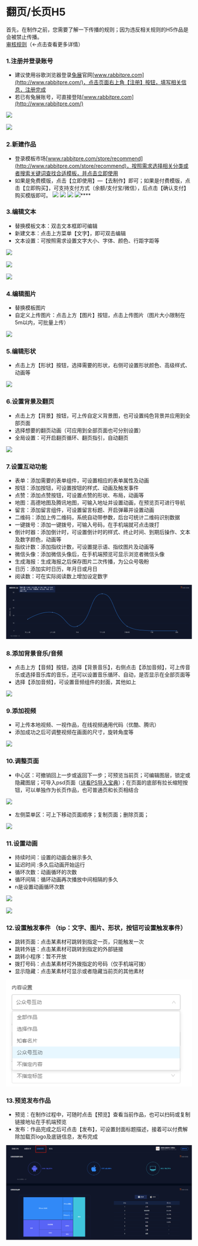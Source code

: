 # 翻页/长页H5

首先，在制作之前，您需要了解一下传播的规则；因为违反相关规则的H5作品是会被禁止传播。  
[审核规则](http://bbs.rabbitpre.com/forum.php?mod=viewthread&tid=833)（←点击查看更多详情）  


### **1.注册并登录账号**

* 建议使用谷歌浏览器登录[兔展](http://www.rabbitpre.com/)官网[www.rabbitpre.com](http://www.rabbitpre.com/)，点击页面右上角【注册】按钮，填写相关信息，注册完成
* 若已有兔展账号，可直接登陆[www.rabbitpre.com](http://www.rabbitpre.com/)

![](http://bbscdn.rabbitpre.com/data/attachment/forum/201801/25/154422nzvcer2rpp7p2c6l.jpg)

![](http://bbscdn.rabbitpre.com/data/attachment/forum/201801/25/154422hksuyk5rz59ni4mu.png)

### **2.新建作品**

* 登录模板市场[www.rabbitpre.com/store/recommend](http://www.rabbitpre.com/store/recommend)，按照需求选择相关分类或者搜索关键词查找合适模板，并点击立即使用
* 如果是免费模版，点击【立即使用】—【去制作】即可；如果是付费模版，点击【立即购买】，可支持支付方式（余额/支付宝/微信），后点击【确认支付】购买模版即可。  ![](http://bbscdn.rabbitpre.com/data/attachment/forum/201801/25/154423nccqqcbchb3hej2z.png) ![](http://bbscdn.rabbitpre.com/data/attachment/forum/201801/25/154426xa9i8t66d080pp8i.png) ![](http://bbscdn.rabbitpre.com/data/attachment/forum/201801/25/154425wrur339rlqqrruw3.png) ![](http://bbscdn.rabbitpre.com/data/attachment/forum/201801/25/154426s3odnje5e2dpfj3j.png)\*\*\*\*

### **3.编辑文本**

* 替换模板文本：双击文本框即可编辑
* 新建文本：点击上方菜单【文字】，即可双击编辑
* 文本设置：可按照需求设置文字大小、字体、颜色、行距字距等

![](http://bbscdn.rabbitpre.com/data/attachment/forum/201801/25/154427yo8wch9awahowdht.png)

  
![](http://bbscdn.rabbitpre.com/data/attachment/forum/201801/25/154427xxc1999y9pqga9bg.png)

![](http://bbscdn.rabbitpre.com/data/attachment/forum/201809/30/153506gm4gxg54tv1tdza5.png)

### **4.编辑图片**

* 替换模板图片
* 自定义上传图片：点击上方【图片】按钮，点击上传图片（图片大小限制在5m以内，可批量上传）

![](http://bbscdn.rabbitpre.com/data/attachment/forum/201801/25/154427ln4w47s1f7t15zff.png)

### **5.编辑形状**

* 点击上方【形状】按钮，选择需要的形状，右侧可设置形状颜色、高级样式、动画等

![](http://bbscdn.rabbitpre.com/data/attachment/forum/201801/25/154427galqlkyqlllal3lo.png)

### **6.设置背景及翻页**

* 点击上方【背景】按钮，可上传自定义背景图，也可设置纯色背景并应用到全部页面
* 选择想要的翻页动画（可应用到全部页面也可分别设置）
* 全局设置：可开启翻页循环、翻页指引，自动翻页

![](http://bbscdn.rabbitpre.com/data/attachment/forum/201801/25/154428sdsd3boio3bo9ydi.png)

### **7.设置互动功能**

* 表单：添加需要的表单组件，可设置相应的表单属性及动画
* 按钮：添加按钮，可设置按钮的样式、动画及触发事件
* 点赞：添加点赞按钮，可设置点赞的形状、布局，动画等
* 地图：高德地图及腾讯地图，可输入地址并设置动画，在预览页可进行导航
* 留言：添加留言组件，可设置留言标题、开启弹幕并设置动画
* 二维码：添加上传二维码，系统自动带参数，后台可统计二维码识别数据
* 一键拨号：添加一键拨号，可输入号码，在手机端就可点击拨打
* 倒计时器：添加倒计时，可设置倒计时的样式、终止时间、到期后操作、文本及数字颜色，动画等
* 指纹计数：添加指纹计数，可设置提示语、指纹图片及动画等
* 微信头像：添加微信头像后，在手机端预览可显示浏览者微信头像
* 生成海报：生成海报之后保存图片二次传播，为公众号吸粉
* 日历：添加实时日历，年月日或月日
* 阅读数：可在实际阅读数上增加设定数字

![](../.gitbook/assets/image%20%28153%29.png)

### **8.添加背景音乐/音频**

* 点击上方【音频】按钮，选择【背景音乐】，右侧点击【添加音频】，可上传音乐或选择音乐库的音乐，还可以设置音乐循环、自动，是否显示在全部页面等
* 选择【添加音频】，可设置音频组件的封面，其他如上

![](http://bbscdn.rabbitpre.com/data/attachment/forum/201801/25/154428o4381kcvqblzbzrm.png)

### **9.添加视频**

* 可上传本地视频、一视作品，在线视频通用代码（优酷、腾讯）
* 添加成功之后可调整视频在画面的尺寸，旋转角度等

![](http://bbscdn.rabbitpre.com/data/attachment/forum/201809/30/161937q8kfk5r82sksv2dy.png)

### **10.调整页面**

* 中心区：可撤销回上一步或返回下一步；可预览当前页；可编辑图层，锁定或隐藏图层；可导入psd页面（[详看PS导入宝典](http://bbs.rabbitpre.com/forum.php?mod=viewthread&tid=2134)）；在页面的底部有拉长缩短按钮，可以单独作为长页作品，也可普通页和长页相结合

![](http://bbscdn.rabbitpre.com/data/attachment/forum/201803/22/154248idg66cdcr7gfcazc.png)

* 左侧菜单区：可上下移动页面顺序；复制页面；删除页面；

![](http://bbscdn.rabbitpre.com/data/attachment/forum/201801/25/173222tf1i3c3frz13z7if.png)

### **11.设置动画**

* 持续时间：设置的动画会展示多久
* 延迟时间 :多久后动画开始运行
* 循环次数：动画循环的次数
* 循环间隔：循环动画再次播放中间相隔的多久
* n是设置动画循环次数

![](http://bbscdn.rabbitpre.com/data/attachment/forum/201803/22/154632w3tq9q5q3wjdqbqd.png)

![](http://bbscdn.rabbitpre.com/data/attachment/forum/201801/25/172007kiveo0319i0jo0ii.png)

### **12.设置触发事件 （tip：文字、图片、形状，按钮可设置触发事件）**

* 跳转页面：点击某素材可跳转到指定一页，只能触发一次
* 跳转外链：点击某素材可跳转到指定的外部链接
* 跳转小程序：暂不开放
* 拨打号码：点击某素材可外拨指定的号码（仅手机端可拨）
* 显示隐藏：点击某素材可显示或者隐藏当前页的其他素材

![](../.gitbook/assets/image%20%28323%29.png)

### **13.预览发布作品**

* 预览：在制作过程中，可随时点击【预览】查看当前作品，也可以扫码或复制链接地址在手机端预览
* 发布：作品完成之后可点击【发布】，可设置封面标题描述，接着可以付费解除加载页logo及底链信息，发布完成

![](../.gitbook/assets/image%20%28210%29.png)

